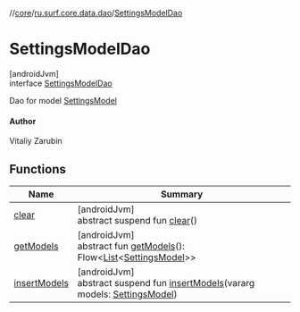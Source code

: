 //[core](../../../index.md)/[ru.surf.core.data.dao](../index.md)/[SettingsModelDao](index.md)

# SettingsModelDao

[androidJvm]\
interface [SettingsModelDao](index.md)

Dao for model [SettingsModel](../../ru.surf.core.data.models/-settings-model/index.md)

#### Author

Vitaliy Zarubin

## Functions

| Name | Summary |
|---|---|
| [clear](clear.md) | [androidJvm]<br>abstract suspend fun [clear](clear.md)() |
| [getModels](get-models.md) | [androidJvm]<br>abstract fun [getModels](get-models.md)(): Flow&lt;[List](https://kotlinlang.org/api/latest/jvm/stdlib/kotlin.collections/-list/index.html)&lt;[SettingsModel](../../ru.surf.core.data.models/-settings-model/index.md)&gt;&gt; |
| [insertModels](insert-models.md) | [androidJvm]<br>abstract suspend fun [insertModels](insert-models.md)(vararg models: [SettingsModel](../../ru.surf.core.data.models/-settings-model/index.md)) |
